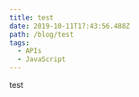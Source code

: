```yaml
---
title: test
date: 2019-10-11T17:43:56.488Z
path: /blog/test
tags:
  - APIs
  - JavaScript
---
```

test
